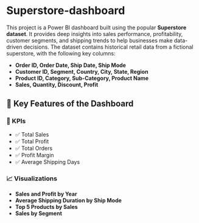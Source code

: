 # Superstore-dashboard
This project is a Power BI dashboard built using the popular **Superstore dataset**. It provides deep insights into sales performance, profitability, customer segments, and shipping trends to help businesses make data-driven decisions.
The dataset contains historical retail data from a fictional superstore, with the following key columns:

- **Order ID, Order Date, Ship Date, Ship Mode**
- **Customer ID, Segment, Country, City, State, Region**
- **Product ID, Category, Sub-Category, Product Name**
- **Sales, Quantity, Discount, Profit**
## 📌 Key Features of the Dashboard

### 🚀 KPIs
- ✅ Total Sales
- ✅ Total Profit
- ✅ Total Orders
- ✅ Profit Margin
- ✅ Average Shipping Days

### 📈 Visualizations
- **Sales and Profit by Year**
- **Average Shipping Duration by Ship Mode**
- **Top 5 Products by Sales**
- **Sales by Segment**
